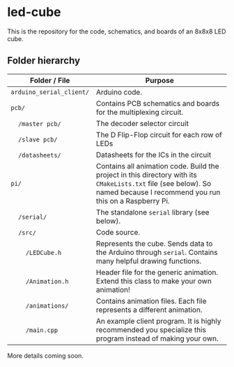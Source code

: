 # led-cube
This is the repository for the code, schematics, and boards of an 8x8x8 LED cube.

## Folder hierarchy

Folder / File            | Purpose                                                          
------------------------- | ----------------------------------------------------------------
`arduino_serial_client/`  | Arduino code.
`pcb/`                    | Contains PCB schematics and boards for the multiplexing circuit. 
&nbsp;&nbsp;&nbsp;&nbsp;`/master pcb/`        | The decoder selector circuit
&nbsp;&nbsp;&nbsp;&nbsp;`/slave pcb/`         | The D Flip-Flop circuit for each row of LEDs
&nbsp;&nbsp;&nbsp;&nbsp;`/datasheets/`        | Datasheets for the ICs in the circuit
`pi/`                     | Contains all animation code. Build the project in this directory with its `CMakeLists.txt` file (see below). So named because I recommend you run this on a Raspberry Pi.
&nbsp;&nbsp;&nbsp;&nbsp;`/serial/`            | The standalone `serial` library (see below).
&nbsp;&nbsp;&nbsp;&nbsp;`/src/`               | Code source.
&nbsp;&nbsp;&nbsp;&nbsp;&nbsp;&nbsp;&nbsp;&nbsp;`/LEDCube.h`     | Represents the cube. Sends data to the Arduino through `serial`. Contains many helpful drawing functions. 
&nbsp;&nbsp;&nbsp;&nbsp;&nbsp;&nbsp;&nbsp;&nbsp;`/Animation.h`   | Header file for the generic animation. Extend this class to make your own animation!
&nbsp;&nbsp;&nbsp;&nbsp;&nbsp;&nbsp;&nbsp;&nbsp;`/animations/`   | Contains animation files. Each file represents a different animation.
&nbsp;&nbsp;&nbsp;&nbsp;&nbsp;&nbsp;&nbsp;&nbsp;`/main.cpp`      | An example client program. It is highly recommended you specialize this program instead of making your own.


More details coming soon. 
